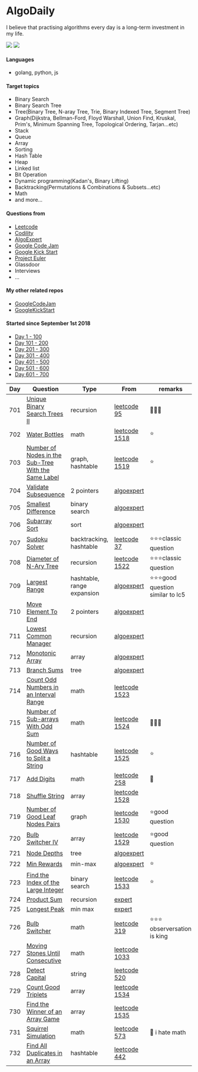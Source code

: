 # AlgoDaily

I believe that practising algorithms every day is a long-term investment in my life.

[![](https://lc.coding.gs/v1/ranking/calvinchankf.svg?logo=leetcode)](https://leetcode.com/calvinchankf/)
[![](https://lc.coding.gs/v1/solved/calvinchankf.svg?logo=leetcode)](https://leetcode.com/calvinchankf/)

#### Languages

-   golang, python, js

#### Target topics

-   Binary Search
-   Binary Search Tree
-   Tree(Binary Tree, N-aray Tree, Trie, Binary Indexed Tree, Segment Tree)
-   Graph(Dijkstra, Bellman-Ford, Floyd Warshall, Union Find, Kruskal, Prim's, Minimum Spanning Tree, Topological Ordering, Tarjan...etc)
-   Stack
-   Queue
-   Array
-   Sorting
-   Hash Table
-   Heap
-   Linked list
-   Bit Operation
-   Dynamic programming(Kadan's, Binary Lifting)
-   Backtracking(Permutations & Combinations & Subsets...etc)
-   Math
-   and more...

#### Questions from

-   [Leetcode](https://leetcode.com)
-   [Codility](https://app.codility.com/programmers/lessons/)
-   [AlgoExpert](https://www.algoexpert.io)
-   [Google Code Jam](https://codingcompetitions.withgoogle.com/codejam)
-   [Google Kick Start](https://codingcompetitions.withgoogle.com/kickstart/)
-   [Project Euler](https://projecteuler.net)
-   Glassdoor
-   Interviews
-   ...

#### My other related repos

-   [GoogleCodeJam](https://github.com/calvinchankf/GoogleCodeJam)
-   [GoogleKickStart](https://github.com/calvinchankf/GoogleKickStart)

#### Started since September 1st 2018

-   [Day 1 - 100](./markdowns/day1-100.md)
-   [Day 101 - 200](./markdowns/day101-200.md)
-   [Day 201 - 300](./markdowns/day201-300.md)
-   [Day 301 - 400](./markdowns/day301-400.md)
-   [Day 401 - 500](./markdowns/day401-500.md)
-   [Day 501 - 600](./markdowns/day501-600.md)
-   [Day 601 - 700](./markdowns/day601-700.md)

| Day | Question                                                                                                                  | Type                       | From                                                                                                | remarks                               |
| --- | ------------------------------------------------------------------------------------------------------------------------- | -------------------------- | --------------------------------------------------------------------------------------------------- | ------------------------------------- |
| 701 | [Unique Binary Search Trees II](/leetcode/95-unique-binary-search-trees-ii)                                               | recursion                  | [leetcode 95](https://leetcode.com/problems/unique-binary-search-trees-ii/)                         | 📌📌📌                                |
| 702 | [Water Bottles](/leetcode/1518-water-bottles)                                                                             | math                       | [leetcode 1518](https://leetcode.com/problems/water-bottles/)                                       | ⭐️                                   |
| 703 | [Number of Nodes in the Sub-Tree With the Same Label](/leetcode/1519-number-of-nodes-in-the-sub-tree-with-the-same-label) | graph, hashtable           | [leetcode 1519](https://leetcode.com/problems/number-of-nodes-in-the-sub-tree-with-the-same-label/) | ⭐️                                   |
| 704 | [Validate Subsequence](/algoexpert/easy/validate-subsequence/)                                                            | 2 pointers                 | [algoexpert](https://www.algoexpert.io/questions/Validate%20Subsequence)                            |                                       |
| 705 | [Smallest Difference](/algoexpert/medium/smallest-difference/)                                                            | binary search              | [algoexpert](https://www.algoexpert.io/questions/Smallest%20Difference)                             |                                       |
| 706 | [Subarray Sort](/algoexpert/medium/smallest-difference/)                                                                  | sort                       | [algoexpert](https://www.algoexpert.io/questions/Subarray%20Sort)                                   |                                       |
| 707 | [Sudoku Solver](/leetcode/37-sudoku-solver)                                                                               | backtracking, hashtable    | [leetcode 37](https://leetcode.com/problems/sudoku-solver/)                                         | ⭐️⭐️⭐️classic question             |
| 708 | [Diameter of N-Ary Tree](/leetcode/1522-diameter-of-n-ary-tree)                                                           | recursion                  | [leetcode 1522](https://leetcode.com/problems/diameter-of-n-ary-tree/)                              | ⭐️⭐️⭐️classic question             |
| 709 | [Largest Range](/algoexpert/hard/largest-range)                                                                           | hashtable, range expansion | [algoexpert](https://www.algoexpert.io/questions/Largest%20Range/)                                  | ⭐️⭐️⭐️good question similar to lc5 |
| 710 | [Move Element To End](/algoexpert/medium/move-element-to-end)                                                             | 2 pointers                 | [algoexpert](https://www.algoexpert.io/questions/Move%20Element%20To%20End/)                        |                                       |
| 711 | [Lowest Common Manager](/algoexpert/hard/lowest-common-manager)                                                           | recursion                  | [algoexpert](https://www.algoexpert.io/questions/Lowest%20Common%20Manager/)                        |                                       |
| 712 | [Monotonic Array](/algoexpert/medium/monotonic-array)                                                                     | array                      | [algoexpert](https://www.algoexpert.io/questions/Monotonic%20Array/)                                |                                       |
| 713 | [Branch Sums](/algoexpert/easy/branch-sums)                                                                               | tree                       | [algoexpert](https://www.algoexpert.io/questions/Branch%20Sums/)                                    |                                       |
| 714 | [Count Odd Numbers in an Interval Range](/leetcode/1523-count-odd-numbers-in-an-interval-range)                           | math                       | [leetcode 1523](https://leetcode.com/problems/count-odd-numbers-in-an-interval-range/)              |                                       |
| 715 | [Number of Sub-arrays With Odd Sum](/leetcode/1524-number-of-sub-arrays-with-odd-sum)                                     | math                       | [leetcode 1524](https://leetcode.com/problems/number-of-sub-arrays-with-odd-sum/)                   | 📌📌📌                                |
| 716 | [Number of Good Ways to Split a String](/leetcode/1525-number-of-good-ways-to-split-a-string)                             | hashtable                  | [leetcode 1525](https://leetcode.com/problems/number-of-good-ways-to-split-a-string/)               | ⭐️                                   |
| 717 | [Add Digits](/leetcode/258-add-digits)                                                                                    | math                       | [leetcode 258](https://leetcode.com/problems/add-digits/)                                           | 🤔                                    |
| 718 | [Shuffle String](/leetcode/1528-shuffle-string)                                                                           | array                      | [leetcode 1528](https://leetcode.com/problems/shuffle-string/)                                      |                                       |
| 719 | [Number of Good Leaf Nodes Pairs](/leetcode/1530-number-of-good-leaf-nodes-pairs)                                         | graph                      | [leetcode 1530](https://leetcode.com/problems/number-of-good-leaf-nodes-pairs/)                     | ⭐️good question                      |
| 720 | [Bulb Switcher IV](/leetcode/1529-bulb-switcher-iv)                                                                       | array                      | [leetcode 1529](https://leetcode.com/problems/bulb-switcher-iv/)                                    | ⭐️good question                      |
| 721 | [Node Depths](/algoexpert/easy/node-depths)                                                                               | tree                       | [algoexpert](https://www.algoexpert.io/questions/Node%20Depths)                                     |                                       |
| 722 | [Min Rewards](/algoexpert/easy/min-rewards)                                                                               | min-max                    | [algoexpert](https://www.algoexpert.io/questions/Min%20Rewards)                                     | ⭐️                                   |
| 723 | [Find the Index of the Large Integer](/leetcode/1533-find-the-index-of-the-large-integer)                                 | binary search              | [leetcode 1533](https://leetcode.com/problems/find-the-index-of-the-large-integer/)                 | ⭐️                                   |
| 724 | [Product Sum](/algoexpert/easy/product-sum) | recursion | [expert](https://www.algoexpert.io/questions/Product%20Sum) |         |
| 725 | [Longest Peak](/algoexpert/easy/longest-peak) | min max | [expert](https://www.algoexpert.io/questions/Longest%20Peak) |         |
| 726 | [Bulb Switcher](/leetcode/319-bulb-switcher)                                | math      | [leetcode 319](https://leetcode.com/problems/bulb-switcher/)                | ⭐️⭐️⭐️ observersation is king |
| 727 | [Moving Stones Until Consecutive](/leetcode/1033-moving-stones-until-consecutive) | math      | [leetcode 1033](https://leetcode.com/problems/moving-stones-until-consecutive/) |         |
| 728 | [Detect Capital](/leetcode/520-detect-capital)                              | string    | [leetcode 520](https://leetcode.com/problems/detect-capital/)               |         |
| 729 | [Count Good Triplets](/leetcode/1534-count-good-triplets)                                                                 | array            | [leetcode 1534](https://leetcode.com/problems/count-good-triplets/)                                 |         |
| 730 | [Find the Winner of an Array Game](/leetcode/1535-find-the-winner-of-an-array-game)                                       | array            | [leetcode 1535](https://leetcode.com/problems/find-the-winner-of-an-array-game/)                    |         |
| 731 | [Squirrel Simulation](/leetcode/573-squirrel-simulation/)                                                                 | math             | [leetcode 573](https://leetcode.com/problems/squirrel-simulation/)                                  | 📌 i hate math |
| 732 | [Find All Duplicates in an Array](/leetcode/442-find-all-duplicates-in-an-array)                                          | hashtable        | [leetcode 442](https://leetcode.com/problems/find-all-duplicates-in-an-array/)                      |         |
